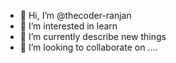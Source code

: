 - 👋 Hi, I’m @thecoder-ranjan
- 👀 I’m interested in learn
- 🌱 I’m currently describe new things
- 💞️ I’m looking to collaborate on ....

<!---
thecoder-ranjan/thecoder-ranjan is a ✨ special ✨ repository because its `README.md` (this file) appears on your GitHub profile.
You can click the Preview link to take a look at your changes.
--->
